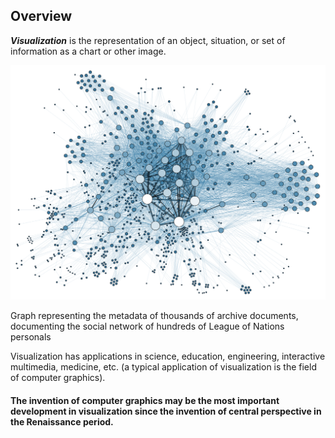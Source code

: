 ##  Overview

_**Visualization**_ is the representation of an object, situation, or set of information as a chart or other image.

![](/images/vis/Social_Network_Analysis_Visualization.png) <!-- .element width="40%" -->

<p>
  <span>Graph representing the metadata of thousands of archive documents, documenting the social network of hundreds of League of Nations personals</span><!-- .element: class="caption" -->
</p><!-- .element: class="caption-wrapper" -->

Visualization has applications in science, education, engineering, interactive multimedia, medicine, etc. (a typical application of visualization is the field of computer graphics).

#### The invention of computer graphics may be the most important development in visualization since the invention of central perspective in the Renaissance period.
